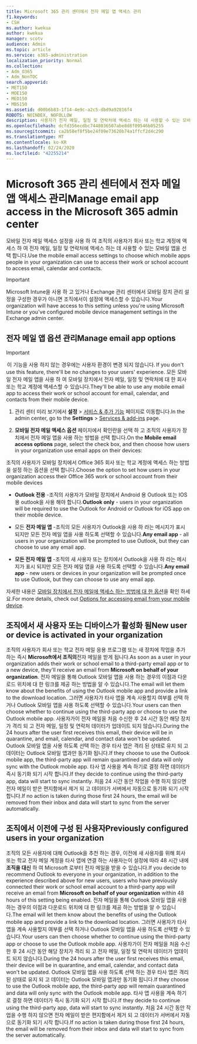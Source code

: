 ```yaml
---
title: Microsoft 365 관리 센터에서 전자 메일 앱 액세스 관리
f1.keywords:
- CSH
ms.author: kwekua
author: kwekua
manager: scotv
audience: Admin
ms.topic: article
ms.service: o365-administration
localization_priority: Normal
ms.collection:
- Adm_O365
- Adm_NonTOC
search.appverid:
- MET150
- MOE150
- MED150
- MBS150
ms.assetid: d00b6b83-1f14-4e9c-a2c5-dbd9a92816f4
ROBOTS: NOINDEX, NOFOLLOW
description: 사용자가 전자 메일, 일정 및 연락처에 액세스 하는 데 사용할 수 있는 모바일 앱을 선택 하는 방법을 알아봅니다.
ms.openlocfilehash: dcfd356ecdbc7448036507abe8d8f09546b05255
ms.sourcegitcommit: ca2b58ef8f5be24f09e73620b74a1ffcf2d4c290
ms.translationtype: MT
ms.contentlocale: ko-KR
ms.lasthandoff: 02/24/2020
ms.locfileid: "42255214"
---
```

# <a name="manage-email-app-access-in-the-microsoft-365-admin-center"></a><span data-ttu-id="26d7b-103">Microsoft 365 관리 센터에서 전자 메일 앱 액세스 관리</span><span class="sxs-lookup"><span data-stu-id="26d7b-103">Manage email app access in the Microsoft 365 admin center</span></span>

<span data-ttu-id="26d7b-104">모바일 전자 메일 액세스 설정을 사용 하 여 조직의 사용자가 회사 또는 학교 계정에 액세스 하 여 전자 메일, 일정 및 연락처에 액세스 하는 데 사용할 수 있는 모바일 앱을 선택 합니다.</span><span class="sxs-lookup"><span data-stu-id="26d7b-104">Use the mobile email access settings to choose which mobile apps people in your organization can use to access their work or school account to access email, calendar and contacts.</span></span>
  
> [!IMPORTANT]
> <span data-ttu-id="26d7b-105">Microsoft Intune을 사용 하 고 있거나 Exchange 관리 센터에서 모바일 장치 관리 설정을 구성한 경우가 아니면 조직에서이 설정에 액세스할 수 있습니다.</span><span class="sxs-lookup"><span data-stu-id="26d7b-105">Your organization will have access to this setting unless you're using Microsoft Intune or you've configured mobile device management settings in the Exchange admin center.</span></span> 
  
## <a name="manage-email-app-options"></a><span data-ttu-id="26d7b-106">전자 메일 앱 옵션 관리</span><span class="sxs-lookup"><span data-stu-id="26d7b-106">Manage email app options</span></span>

> [!IMPORTANT]
> <span data-ttu-id="26d7b-107"> 이 기능을 사용 하지 않는 경우에는 사용자 환경이 변경 되지 않습니다.</span><span class="sxs-lookup"><span data-stu-id="26d7b-107"> If you don't use this feature, there'll be no changes to your users' experience.</span></span> <span data-ttu-id="26d7b-108">모든 모바일 전자 메일 앱을 사용 하 여 모바일 장치에서 전자 메일, 일정 및 연락처에 대 한 회사 또는 학교 계정에 액세스할 수 있습니다.</span><span class="sxs-lookup"><span data-stu-id="26d7b-108">They'll be able to use any mobile email app to access their work or school account for email, calendar, and contacts from their mobile device.</span></span> 
    
1. <span data-ttu-id="26d7b-109">관리 센터 미리 보기에서 **설정** \> <a href="https://go.microsoft.com/fwlink/p/?linkid=2053743" target="_blank">서비스 &amp; 추가 기능</a> 페이지로 이동합니다.</span><span class="sxs-lookup"><span data-stu-id="26d7b-109">In the admin center, go to the **Settings** \> <a href="https://go.microsoft.com/fwlink/p/?linkid=2053743" target="_blank">Services &amp; add-ins</a> page.</span></span> 

2. <span data-ttu-id="26d7b-110">**모바일 전자 메일 액세스 옵션** 페이지에서 확인란을 선택 하 고 조직의 사용자가 장치에서 전자 메일 앱을 사용 하는 방법을 선택 합니다.</span><span class="sxs-lookup"><span data-stu-id="26d7b-110">On the **Mobile email access options** page, select the check box, and then choose how users in your organization use email apps on their devices:</span></span>
  
<span data-ttu-id="26d7b-111">조직의 사용자가 모바일 장치에서 Office 365 회사 또는 학교 계정에 액세스 하는 방법을 설정 하는 옵션을 선택 합니다.</span><span class="sxs-lookup"><span data-stu-id="26d7b-111">Choose the option to set how users in your organization access their Office 365 work or school account from their mobile devices</span></span>
  
- <span data-ttu-id="26d7b-112">**Outlook 전용** -조직의 사용자가 모바일 장치에서 Android 용 Outlook 또는 IOS 용 outlook을 사용 해야 합니다.</span><span class="sxs-lookup"><span data-stu-id="26d7b-112">**Outlook only** - users in your organization will be required to use the Outlook for Android or Outlook for iOS app on their mobile device.</span></span> 
    
- <span data-ttu-id="26d7b-113">모든 **전자 메일 앱** -조직의 모든 사용자가 Outlook을 사용 하 라는 메시지가 표시 되지만 모든 전자 메일 앱을 사용 하도록 선택할 수 있습니다.</span><span class="sxs-lookup"><span data-stu-id="26d7b-113">**Any email app** - all users in your organization will be prompted to use Outlook, but they can choose to use any email app.</span></span> 
    
- <span data-ttu-id="26d7b-114">**모든 전자 메일 앱** -조직의 새 사용자 또는 장치에서 Outlook을 사용 하 라는 메시지가 표시 되지만 모든 전자 메일 앱을 사용 하도록 선택할 수 있습니다.</span><span class="sxs-lookup"><span data-stu-id="26d7b-114">**Any email app** - new users or devices in your organization will be prompted once to use Outlook, but they can choose to use any email app.</span></span> 
    
<span data-ttu-id="26d7b-115">자세한 내용은 [모바일 장치에서 전자 메일에 액세스 하는 방법에 대 한 옵션](access-email-from-a-mobile-device.md)을 확인 하세요.</span><span class="sxs-lookup"><span data-stu-id="26d7b-115">For more details, check out [Options for accessing email from your mobile device](access-email-from-a-mobile-device.md).</span></span>
  
## <a name="new-user-or-device-is-activated-in-your-organization"></a><span data-ttu-id="26d7b-116">조직에서 새 사용자 또는 디바이스가 활성화 됨</span><span class="sxs-lookup"><span data-stu-id="26d7b-116">New user or device is activated in your organization</span></span>

<span data-ttu-id="26d7b-117">조직의 사용자가 회사 또는 학교 전자 메일 응용 프로그램 또는 새 장치에 작업을 추가 하는 즉시 **Microsoft에서 조직의**전자 메일을 받게 됩니다.</span><span class="sxs-lookup"><span data-stu-id="26d7b-117">As soon as a user in your organization adds their work or school email to a third-party email app or to a new device, they'll receive an email from **Microsoft on behalf of your organization**.</span></span> <span data-ttu-id="26d7b-118">전자 메일을 통해 Outlook 모바일 앱을 사용 하는 경우의 이점과 다운로드 위치에 대 한 링크를 제공 하는 방법을 알 수 있습니다.</span><span class="sxs-lookup"><span data-stu-id="26d7b-118">The email will let them know about the benefits of using the Outlook mobile app and provide a link to the download location.</span></span> <span data-ttu-id="26d7b-119">그러면 사용자가 타사 앱을 계속 사용할지 여부를 선택 하거나 Outlook 모바일 앱을 사용 하도록 선택할 수 있습니다.</span><span class="sxs-lookup"><span data-stu-id="26d7b-119">Your users can then choose whether to continue using the third-party app or choose to use the Outlook mobile app.</span></span> <span data-ttu-id="26d7b-120">사용자가이 전자 메일을 처음 수신한 후 24 시간 동안 해당 장치가 격리 되 고 전자 메일, 일정 및 연락처 데이터가 업데이트 되지 않습니다.</span><span class="sxs-lookup"><span data-stu-id="26d7b-120">During the 24 hours after the user first receives this email, their device will be in quarantine, and email, calendar, and contact data won't be updated.</span></span> <span data-ttu-id="26d7b-121">Outlook 모바일 앱을 사용 하도록 선택 하는 경우 타사 앱은 격리 된 상태로 유지 되 고 데이터는 Outlook 모바일 앱과만 동기화 됩니다.</span><span class="sxs-lookup"><span data-stu-id="26d7b-121">If they choose to use the Outlook mobile app, the third-party app will remain quarantined and data will only sync with the Outlook mobile app.</span></span> <span data-ttu-id="26d7b-122">타사 앱 사용을 계속 하기로 결정 하면 데이터가 즉시 동기화 되기 시작 합니다.</span><span class="sxs-lookup"><span data-stu-id="26d7b-122">If they decide to continue using the third-party app, data will start to sync instantly.</span></span> <span data-ttu-id="26d7b-123">처음 24 시간 동안 작업을 수행 하지 않으면 전자 메일이 받은 편지함에서 제거 되 고 데이터가 서버에서 자동으로 동기화 되기 시작 합니다.</span><span class="sxs-lookup"><span data-stu-id="26d7b-123">If no action is taken during those first 24 hours, the email will be removed from their inbox and data will start to sync from the server automatically.</span></span>
  
## <a name="previously-configured-users-in-your-organization"></a><span data-ttu-id="26d7b-124">조직에서 이전에 구성 된 사용자</span><span class="sxs-lookup"><span data-stu-id="26d7b-124">Previously configured users in your organization</span></span>

<span data-ttu-id="26d7b-125">조직의 모든 사용자에 대해 Outlook을 추천 하는 경우, 이전에 새 사용자를 위해 회사 또는 학교 전자 메일 계정을 타사 앱에 연결 하는 사용자는이 설정에 따라 48 시간 내에 **조직을 대신** 하 여 Microsoft 로부터 전자 메일을 받을 수 있습니다.</span><span class="sxs-lookup"><span data-stu-id="26d7b-125">If you decide to recommend Outlook to everyone in your organization, in addition to the experience described above for new users, users who have previously connected their work or school email account to a third-party app will receive an email from **Microsoft on behalf of your organization** within 48 hours of this setting being enabled.</span></span> <span data-ttu-id="26d7b-126">전자 메일을 통해 Outlook 모바일 앱을 사용 하는 경우의 이점과 다운로드 위치에 대 한 링크를 제공 하는 방법을 알 수 있습니다.</span><span class="sxs-lookup"><span data-stu-id="26d7b-126">The email will let them know about the benefits of using the Outlook mobile app and provide a link to the download location.</span></span> <span data-ttu-id="26d7b-127">그러면 사용자가 타사 앱을 계속 사용할지 여부를 선택 하거나 Outlook 모바일 앱을 사용 하도록 선택할 수 있습니다.</span><span class="sxs-lookup"><span data-stu-id="26d7b-127">Your users can then choose whether to continue using the third-party app or choose to use the Outlook mobile app.</span></span> <span data-ttu-id="26d7b-128">사용자가이 전자 메일을 처음 수신한 후 24 시간 동안 해당 장치가 격리 되 고 전자 메일, 일정 및 연락처 데이터가 업데이트 되지 않습니다.</span><span class="sxs-lookup"><span data-stu-id="26d7b-128">During the 24 hours after the user first receives this email, their device will be in quarantine, and email, calendar, and contact data won't be updated.</span></span> <span data-ttu-id="26d7b-129">Outlook 모바일 앱을 사용 하도록 선택 하는 경우 타사 앱은 격리 된 상태로 유지 되 고 데이터는 Outlook 모바일 앱과만 동기화 됩니다.</span><span class="sxs-lookup"><span data-stu-id="26d7b-129">If they choose to use the Outlook mobile app, the third-party app will remain quarantined and data will only sync with the Outlook mobile app.</span></span> <span data-ttu-id="26d7b-130">타사 앱 사용을 계속 하기로 결정 하면 데이터가 즉시 동기화 되기 시작 합니다.</span><span class="sxs-lookup"><span data-stu-id="26d7b-130">If they decide to continue using the third-party app, data will start to sync instantly.</span></span> <span data-ttu-id="26d7b-131">처음 24 시간 동안 작업을 수행 하지 않으면 전자 메일이 받은 편지함에서 제거 되 고 데이터가 서버에서 자동으로 동기화 되기 시작 합니다.</span><span class="sxs-lookup"><span data-stu-id="26d7b-131">If no action is taken during those first 24 hours, the email will be removed from their inbox and data will start to sync from the server automatically.</span></span> 
  

